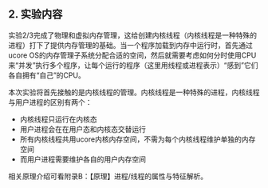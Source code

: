 
## 2. 实验内容

实验2/3完成了物理和虚拟内存管理，这给创建内核线程（内核线程是一种特殊的进程）打下了提供内存管理的基础。当一个程序加载到内存中运行时，首先通过ucore OS的内存管理子系统分配合适的空间，然后就需要考虑如何分时使用CPU来“并发”执行多个程序，让每个运行的程序（这里用线程或进程表示）“感到”它们各自拥有“自己”的CPU。

本次实验将首先接触的是内核线程的管理。内核线程是一种特殊的进程，内核线程与用户进程的区别有两个：

 - 内核线程只运行在内核态
 - 用户进程会在在用户态和内核态交替运行
 - 所有内核线程共用ucore内核内存空间，不需为每个内核线程维护单独的内存空间
 - 而用户进程需要维护各自的用户内存空间

相关原理介绍可看附录B：【原理】进程/线程的属性与特征解析。
